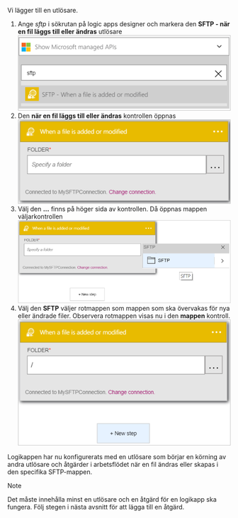 Vi lägger till en utlösare.

1. Ange *sftp* i sökrutan på logic apps designer och markera den **SFTP - när en fil läggs till eller ändras** utlösare   
   ![SFTP-utlösarbild 1](./media/connectors-create-api-sftp/trigger-1.png)  
2. Den **när en fil läggs till eller ändras** kontrollen öppnas  
   ![Bild 2 till SFTP-utlösare](./media/connectors-create-api-sftp/trigger-2.png)  
3. Välj den **...**  finns på höger sida av kontrollen. Då öppnas mappen väljarkontrollen  
   ![Bild 3 till SFTP-utlösare](./media/connectors-create-api-sftp/action-1.png)  
4. Välj den **SFTP** väljer rotmappen som mappen som ska övervakas för nya eller ändrade filer. Observera rotmappen visas nu i den **mappen** kontroll.  
   ![Bild 4 till SFTP-utlösare](./media/connectors-create-api-sftp/action-2.png)   

Logikappen har nu konfigurerats med en utlösare som börjar en körning av andra utlösare och åtgärder i arbetsflödet när en fil ändras eller skapas i den specifika SFTP-mappen. 

> [!NOTE]
> Det måste innehålla minst en utlösare och en åtgärd för en logikapp ska fungera. Följ stegen i nästa avsnitt för att lägga till en åtgärd.  
> 
> 

